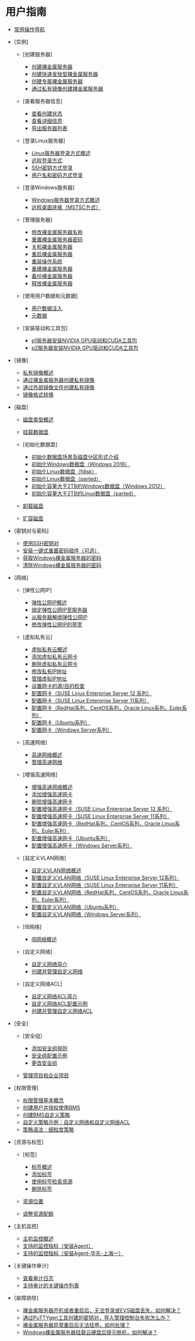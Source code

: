 # 用户指南

-   [常用操作导航](常用操作导航.md)
-   [实例]
    -   [创建服务器]
        -   [创建裸金属服务器](创建裸金属服务器.md)
        -   [创建快速发放型裸金属服务器](创建快速发放型裸金属服务器.md)
        -   [创建专属裸金属服务器](创建专属裸金属服务器.md)
        -   [通过私有镜像创建裸金属服务器](通过私有镜像创建裸金属服务器.md)

    -   [查看服务器信息]
        -   [查看创建状态](查看创建状态.md)
        -   [查看详细信息](查看详细信息.md)
        -   [导出服务器列表](导出服务器列表.md)

    -   [登录Linux服务器]
        -   [Linux服务器登录方式概述](Linux服务器登录方式概述.md)
        -   [远程登录方式](远程登录方式.md)
        -   [SSH密钥方式登录](SSH密钥方式登录.md)
        -   [用户名和密码方式登录](用户名和密码方式登录.md)

    -   [登录Windows服务器]
        -   [Windows服务器登录方式概述](Windows服务器登录方式概述.md)
        -   [远程桌面连接（MSTSC方式）](远程桌面连接（MSTSC方式）.md)

    -   [管理服务器]
        -   [修改裸金属服务器名称](修改裸金属服务器名称.md)
        -   [重置裸金属服务器密码](重置裸金属服务器密码.md)
        -   [关机裸金属服务器](关机裸金属服务器.md)
        -   [重启裸金属服务器](重启裸金属服务器.md)
        -   [重装操作系统](重装操作系统.md)
        -   [重建裸金属服务器](重建裸金属服务器.md)
        -   [备份裸金属服务器](备份裸金属服务器.md)
        -   [释放裸金属服务器](释放裸金属服务器.md)

    -   [使用用户数据和元数据]
        -   [用户数据注入](用户数据注入.md)
        -   [元数据](元数据.md)

    -   [安装驱动和工具包]
        -   [p1服务器安装NVIDIA GPU驱动和CUDA工具包](p1服务器安装NVIDIA-GPU驱动和CUDA工具包.md)
        -   [p2服务器安装NVIDIA GPU驱动和CUDA工具包](p2服务器安装NVIDIA-GPU驱动和CUDA工具包.md)


-   [镜像]
    -   [私有镜像概述](私有镜像概述.md)
    -   [通过裸金属服务器创建私有镜像](通过裸金属服务器创建私有镜像.md)
    -   [通过外部镜像文件创建私有镜像](通过外部镜像文件创建私有镜像.md)
    -   [镜像格式转换](镜像格式转换.md)

-   [磁盘]
    -   [磁盘类型概述](磁盘类型概述.md)
    -   [挂载数据盘](挂载数据盘.md)
    -   [初始化数据盘]
        -   [初始化数据盘场景及磁盘分区形式介绍](初始化数据盘场景及磁盘分区形式介绍.md)
        -   [初始化Windows数据盘（Windows 2016）](初始化Windows数据盘（Windows-2016）.md)
        -   [初始化Linux数据盘（fdisk）](初始化Linux数据盘（fdisk）.md)
        -   [初始化Linux数据盘（parted）](初始化Linux数据盘（parted）.md)
        -   [初始化容量大于2TB的Windows数据盘（Windows 2012）](初始化容量大于2TB的Windows数据盘（Windows-2012）.md)
        -   [初始化容量大于2TB的Linux数据盘（parted）](初始化容量大于2TB的Linux数据盘（parted）.md)

    -   [卸载磁盘](卸载磁盘.md)
    -   [扩容磁盘](扩容磁盘.md)

-   [密钥对与密码]
    -   [使用SSH密钥对](使用SSH密钥对.md)
    -   [安装一键式重置密码插件（可选）](安装一键式重置密码插件（可选）.md)
    -   [获取Windows裸金属服务器的密码](获取Windows裸金属服务器的密码.md)
    -   [清除Windows裸金属服务器的密码](清除Windows裸金属服务器的密码.md)

-   [网络]
    -   [弹性公网IP]
        -   [弹性公网IP概述](弹性公网IP概述.md)
        -   [绑定弹性公网IP至服务器](绑定弹性公网IP至服务器.md)
        -   [从服务器解绑弹性公网IP](从服务器解绑弹性公网IP.md)
        -   [修改弹性公网IP的带宽](修改弹性公网IP的带宽.md)

    -   [虚拟私有云]
        -   [虚拟私有云概述](虚拟私有云概述.md)
        -   [添加虚拟私有云网卡](添加虚拟私有云网卡.md)
        -   [删除虚拟私有云网卡](删除虚拟私有云网卡.md)
        -   [修改私有IP地址](修改私有IP地址.md)
        -   [管理虚拟IP地址](管理虚拟IP地址.md)
        -   [设置网卡的源/目的检查](设置网卡的源-目的检查.md)
        -   [配置网卡（SUSE Linux Enterprise Server 12 系列）](配置网卡（SUSE-Linux-Enterprise-Server-12-系列）.md)
        -   [配置网卡（SUSE Linux Enterprise Server 11系列）](配置网卡（SUSE-Linux-Enterprise-Server-11系列）.md)
        -   [配置网卡（RedHat系列，CentOS系列，Oracle Linux系列，Euler系列）](配置网卡（RedHat系列-CentOS系列-Oracle-Linux系列-Euler系列）.md)
        -   [配置网卡（Ubuntu系列）](配置网卡（Ubuntu系列）.md)
        -   [配置网卡（Windows Server系列）](配置网卡（Windows-Server系列）.md)

    -   [高速网络]
        -   [高速网络概述](高速网络概述.md)
        -   [管理高速网络](管理高速网络.md)

    -   [增强高速网络]
        -   [增强高速网络概述](增强高速网络概述.md)
        -   [添加增强高速网卡](添加增强高速网卡.md)
        -   [删除增强高速网卡](删除增强高速网卡.md)
        -   [配置增强高速网卡（SUSE Linux Enterprise Server 12 系列）](配置增强高速网卡（SUSE-Linux-Enterprise-Server-12-系列）.md)
        -   [配置增强高速网卡（SUSE Linux Enterprise Server 11系列）](配置增强高速网卡（SUSE-Linux-Enterprise-Server-11系列）.md)
        -   [配置增强高速网卡（RedHat系列，CentOS系列，Oracle Linux系列，Euler系列）](配置增强高速网卡（RedHat系列-CentOS系列-Oracle-Linux系列-Euler系列）.md)
        -   [配置增强高速网卡（Ubuntu系列）](配置增强高速网卡（Ubuntu系列）.md)
        -   [配置增强高速网卡（Windows Server系列）](配置增强高速网卡（Windows-Server系列）.md)

    -   [自定义VLAN网络]
        -   [自定义VLAN网络概述](自定义VLAN网络概述.md)
        -   [配置自定义VLAN网络（SUSE Linux Enterprise Server 12系列）](配置自定义VLAN网络（SUSE-Linux-Enterprise-Server-12系列）.md)
        -   [配置自定义VLAN网络（SUSE Linux Enterprise Server 11系列）](配置自定义VLAN网络（SUSE-Linux-Enterprise-Server-11系列）.md)
        -   [配置自定义VLAN网络（RedHat系列，CentOS系列，Oracle Linux系列，Euler系列）](配置自定义VLAN网络（RedHat系列-CentOS系列-Oracle-Linux系列-Euler系列）.md)
        -   [配置自定义VLAN网络（Ubuntu系列）](配置自定义VLAN网络（Ubuntu系列）.md)
        -   [配置自定义VLAN网络（Windows Server系列）](配置自定义VLAN网络（Windows-Server系列）.md)

    -   [IB网络]
        -   [IB网络概述](IB网络概述.md)

    -   [自定义网络]
        -   [自定义网络简介](自定义网络简介.md)
        -   [创建并管理自定义网络](创建并管理自定义网络.md)

    -   [自定义网络ACL]
        -   [自定义网络ACL简介](自定义网络ACL简介.md)
        -   [自定义网络ACL配置示例](自定义网络ACL配置示例.md)
        -   [创建并管理自定义网络ACL](创建并管理自定义网络ACL.md)


-   [安全]
    -   [安全组]
        -   [添加安全组规则](添加安全组规则.md)
        -   [安全组配置示例](安全组配置示例.md)
        -   [更改安全组](更改安全组.md)

    -   [管理项目和企业项目](管理项目和企业项目.md)

-   [权限管理]
    -   [权限管理基本概念](权限管理基本概念.md)
    -   [创建用户并授权使用BMS](创建用户并授权使用BMS.md)
    -   [创建BMS自定义策略](创建BMS自定义策略.md)
    -   [自定义策略示例：自定义网络和自定义网络ACL](自定义策略示例-自定义网络和自定义网络ACL.md)
    -   [策略语法：细粒度策略](策略语法-细粒度策略.md)

-   [资源与标签]
    -   [标签]
        -   [标签概述](标签概述.md)
        -   [添加标签](添加标签.md)
        -   [使用标签检索资源](使用标签检索资源.md)
        -   [删除标签](删除标签.md)

    -   [资源位置](资源位置.md)
    -   [调整资源配额](调整资源配额.md)

-   [主机监控]
    -   [主机监控概述](主机监控概述.md)
    -   [支持的监控指标（安装Agent）](支持的监控指标（安装Agent）.md)
    -   [支持的监控指标（安装Agent-华东-上海一）](支持的监控指标（安装Agent-华东-上海一）.md)

-   [关键操作审计]
    -   [查看审计日志](查看审计日志.md)
    -   [支持审计的关键操作列表](支持审计的关键操作列表.md)

-   [故障排除]
    -   [裸金属服务器开机或者重启后，无法登录或EVS磁盘丢失，如何解决？](裸金属服务器开机或者重启后-无法登录或EVS磁盘丢失-如何解决.md)
    -   [通过PuTTYgen工具创建的密钥对，导入管理控制台失败怎么办？](通过PuTTYgen工具创建的密钥对-导入管理控制台失败怎么办.md)
    -   [裸金属服务器异常重启后无法挂卷，如何处理？](裸金属服务器异常重启后无法挂卷-如何处理.md)
    -   [Windows裸金属服务器挂载云硬盘后提示脱机，如何解决？](Windows裸金属服务器挂载云硬盘后提示脱机-如何解决.md)


